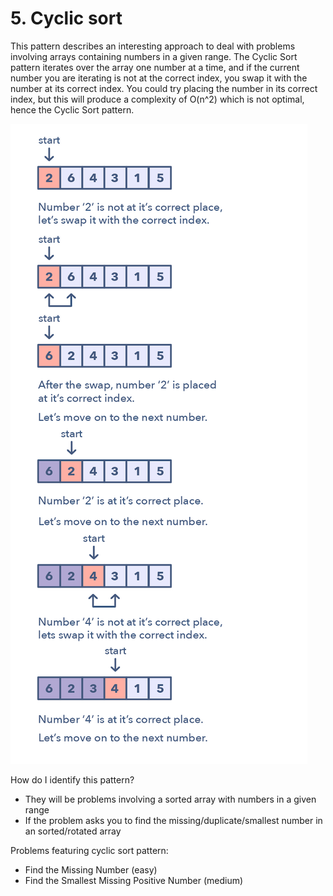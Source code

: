 # 5. Cyclic sort

This pattern describes an interesting approach to deal with problems involving arrays containing numbers in a given range. The Cyclic Sort pattern iterates over the array one number at a time, and if the current number you are iterating is not at the correct index, you swap it with the number at its correct index. You could try placing the number in its correct index, but this will produce a complexity of O(n^2) which is not optimal, hence the Cyclic Sort pattern.

![](../../docs/assets/cyclic_sort.jpg)

How do I identify this pattern?
- They will be problems involving a sorted array with numbers in a given range
- If the problem asks you to find the missing/duplicate/smallest number in an sorted/rotated array

Problems featuring cyclic sort pattern:
- Find the Missing Number (easy)
- Find the Smallest Missing Positive Number (medium)